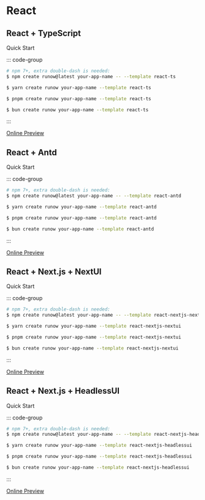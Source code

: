 # React

## React + TypeScript

<LogoBadge name="react" /> <LogoBadge name="ts" /> <LogoBadge name="vite" />

Quick Start

::: code-group

```bash [npm]
# npm 7+, extra double-dash is needed:
$ npm create runow@latest your-app-name -- --template react-ts
```

```bash [yarn]
$ yarn create runow your-app-name --template react-ts
```

```bash [pnpm]
$ pnpm create runow your-app-name --template react-ts
```

```bash [bun]
$ bun create runow your-app-name --template react-ts
```

:::

[Online Preview](https://react-ts.runow.dev/)


## React + Antd

<LogoBadge name="react" /> <LogoBadge name="antd" /> <LogoBadge name="react-router" /> <LogoBadge name="lucide" /> <LogoBadge name="ts" /> <LogoBadge name="vite" />

Quick Start

::: code-group

```bash [npm]
# npm 7+, extra double-dash is needed:
$ npm create runow@latest your-app-name -- --template react-antd
```

```bash [yarn]
$ yarn create runow your-app-name --template react-antd
```

```bash [pnpm]
$ pnpm create runow your-app-name --template react-antd
```

```bash [bun]
$ bun create runow your-app-name --template react-antd
```

:::

[Online Preview](https://react-antd.runow.dev/)

## React + Next.js + NextUI

<LogoBadge name="react" /> <LogoBadge name="next-js" /> <LogoBadge name="next-ui" /> <LogoBadge name="tailwindcss" /> <LogoBadge name="ts" />

Quick Start

::: code-group

```bash [npm]
# npm 7+, extra double-dash is needed:
$ npm create runow@latest your-app-name -- --template react-nextjs-nextui
```

```bash [yarn]
$ yarn create runow your-app-name --template react-nextjs-nextui
```

```bash [pnpm]
$ pnpm create runow your-app-name --template react-nextjs-nextui
```

```bash [bun]
$ bun create runow your-app-name --template react-nextjs-nextui
```

:::

[Online Preview](https://react-nextjs-nextui.runow.dev/)


## React + Next.js + HeadlessUI

<LogoBadge name="react" /> <LogoBadge name="next-js" /> <LogoBadge name="headless-ui" /> <LogoBadge name="tailwindcss" /> <LogoBadge name="ts" />

Quick Start

::: code-group

```bash [npm]
# npm 7+, extra double-dash is needed:
$ npm create runow@latest your-app-name -- --template react-nextjs-headlessui
```

```bash [yarn]
$ yarn create runow your-app-name --template react-nextjs-headlessui
```

```bash [pnpm]
$ pnpm create runow your-app-name --template react-nextjs-headlessui
```

```bash [bun]
$ bun create runow your-app-name --template react-nextjs-headlessui
```

:::

[Online Preview](https://react-nextjs-headlessui.runow.dev/)